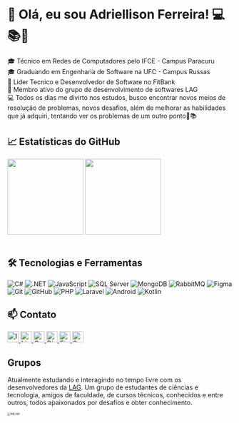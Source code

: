 # 👋 Olá, eu sou Adriellison Ferreira! 💻📚📑

  🎓 Técnico em Redes de Computadores pelo IFCE - Campus Paracuru</br>
  🎓 Graduando em Engenharia de Software na UFC - Campus Russas</br>
  💼 Lider Tecnico e Desenvolvedor de Software no FitBank</br>
  🤝 Membro ativo do grupo de desenvolvimento de softwares LAG</br>
  💻 Todos os dias me divirto nos estudos, busco encontrar novos meios de resolução de problemas, novos desafios, além de melhorar as habilidades que já adquiri, tentando ver os problemas de um outro ponto🤗📚</br>

## 📈 Estatísticas do GitHub
  <div align="left">
    <img height="170em" src="https://github-readme-stats.vercel.app/api?username=adriellison&show_icons=true&theme=github_dark&hide_border=true&include_all_commits=true&count_private=true"/>
    <img height="170em" src="https://github-readme-stats.vercel.app/api/top-langs/?username=adriellison&layout=compact&langs_count=16&theme=github_dark&hide_border=true"/>
  </div></br>

## 🛠️ Tecnologias e Ferramentas

![C#](https://img.shields.io/badge/-C%23-239120?style=flat&logo=c-sharp&logoColor=white)
![.NET](https://img.shields.io/badge/-.NET-512BD4?style=flat&logo=dotnet&logoColor=white)
![JavaScript](https://img.shields.io/badge/-JavaScript-F7DF1E?style=flat&logo=javascript&logoColor=black)
![SQL Server](https://img.shields.io/badge/-SQL%20Server-CC2927?style=flat&logo=microsoft-sql-server&logoColor=white)
![MongoDB](https://img.shields.io/badge/-MongoDB-47A248?style=flat&logo=mongodb&logoColor=white)
![RabbitMQ](https://img.shields.io/badge/-RabbitMQ-FF6600?style=flat&logo=rabbitmq&logoColor=white)
![Figma](https://img.shields.io/badge/-Figma-F24E1E?style=flat&logo=figma&logoColor=white)
![Git](https://img.shields.io/badge/-Git-F05032?style=flat&logo=git&logoColor=white)
![GitHub](https://img.shields.io/badge/-GitHub-181717?style=flat&logo=github&logoColor=white)
![PHP](https://img.shields.io/badge/-PHP-0095D5?style=flat&logo=php&logoColor=white)
![Laravel](https://img.shields.io/badge/-Laravel-0095D5?style=flat&logo=laravel&logoColor=white)
![Android](https://img.shields.io/badge/-Android-3DDC84?style=flat&logo=android&logoColor=white)
![Kotlin](https://img.shields.io/badge/-Kotlin-0095D5?style=flat&logo=kotlin&logoColor=white)


## 📫 Contato

<div align="left">
  <a href="https://www.instagram.com/adriellison_fer/" target="_blank">
    <img height="25" src="https://img.shields.io/badge/-Instagram-05122A?style=flat&logo=instagram" title="Instagram">
  </a>
  <a href="https://www.linkedin.com/in/adriellison/" target="_blank">
    <img height="25" src="https://img.shields.io/badge/-LinkedIn-05122A?style=flat&logo=linkedin" title="LinkedIn">
  </a>
  <a href="mailto:adriellisonki@gmail.com" target="_blank">
    <img height="25" src="https://img.shields.io/badge/-Gmail-05122A?style=flat&logo=gmail" title="Gmail">
  </a>
  <a href="https://discordapp.com/users/761159388442001419" target="_blank">
    <img height="25" src="https://img.shields.io/badge/-Discord-05122A?style=flat&logo=discord" title="Discord">
  </a>
  <a href="https://www.figma.com/@adriellison" target="_blank">
    <img height="25" src="https://img.shields.io/badge/-Figma-05122A?style=flat&logo=figma" title="Figma">
  </a>
  <a href="https://open.spotify.com/user/adriellison" target="_blank">
    <img height="25" src="https://img.shields.io/badge/-Spotify-05122A?style=flat&logo=spotify" title="Spotify">
  </a>
</div>


## Grupos
Atualmente estudando e interagindo no tempo livre com os desenvolvedores da [LAG](https://discord.gg/Z4RcfxtPYE). Um grupo de estudantes de ciências e tecnologia, amigos de faculdade, de cursos técnicos, conhecidos e entre outros, todos apaixonados por desafios e obter conhecimento.

<img src="https://i.imgur.com/PChKk5d.png" alt="lagLogo" style="zoom:40%;" />
